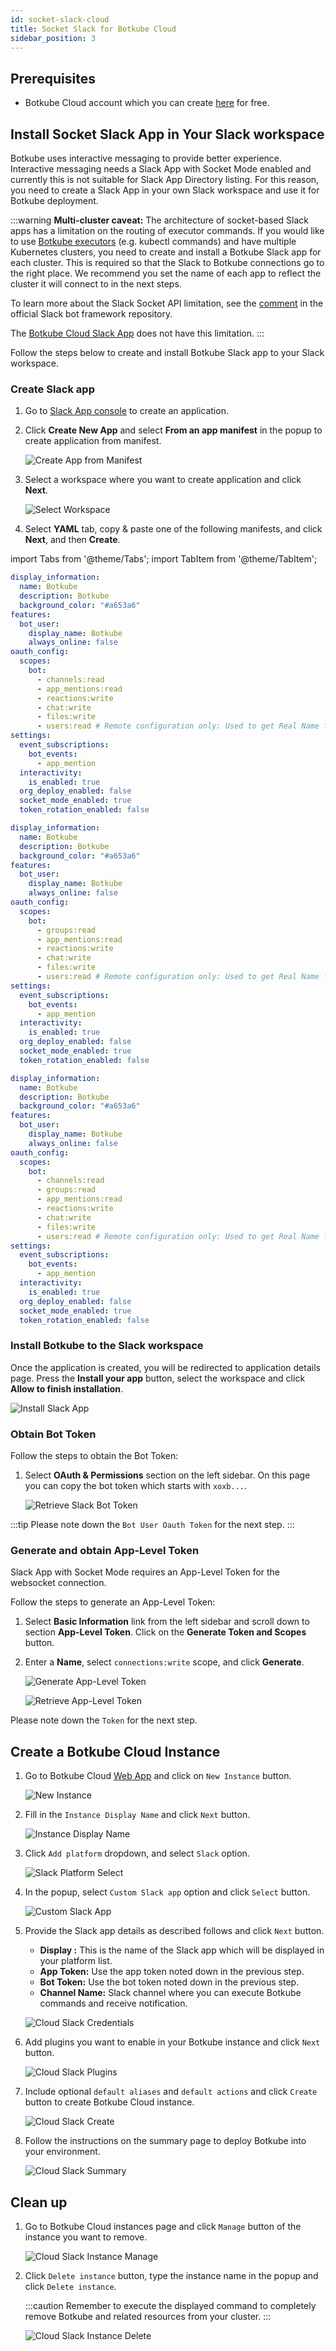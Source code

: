 ```yaml
---
id: socket-slack-cloud
title: Socket Slack for Botkube Cloud
sidebar_position: 3
---
```


## Prerequisites

- Botkube Cloud account which you can create [here](https://app.botkube.io) for free.

## Install Socket Slack App in Your Slack workspace

Botkube uses interactive messaging to provide better experience. Interactive messaging needs a Slack App with Socket Mode enabled and currently this is not suitable for Slack App Directory listing. For this reason, you need to create a Slack App in your own Slack workspace and use it for Botkube deployment.

:::warning
**Multi-cluster caveat:** The architecture of socket-based Slack apps has a limitation on the routing of executor commands. If you would like to use [Botkube executors](../../../configuration/executor/index.md) (e.g. kubectl commands) and have multiple Kubernetes clusters, you need to create and install a Botkube Slack app for each cluster. This is required so that the Slack to Botkube connections go to the right place. We recommend you set the name of each app to reflect the cluster it will connect to in the next steps.

To learn more about the Slack Socket API limitation, see the [comment](https://github.com/slackapi/bolt-js/issues/1263#issuecomment-1006372826) in the official Slack bot framework repository.

The [Botkube Cloud Slack App](#botkube-cloud-slack-app) does not have this limitation.
:::

Follow the steps below to create and install Botkube Slack app to your Slack workspace.

### Create Slack app

1. Go to [Slack App console](https://api.slack.com/apps) to create an application.
1. Click **Create New App** and select **From an app manifest** in the popup to create application from manifest.

   ![Create App from Manifest](../assets/slack_add_app.png "Slack add app")

1. Select a workspace where you want to create application and click **Next**.

   ![Select Workspace](../assets/slack_select_workspace.png "Slack select workspace")

1. Select **YAML** tab, copy & paste one of the following manifests, and click **Next**, and then **Create**.

import Tabs from '@theme/Tabs';
import TabItem from '@theme/TabItem';

<div className="tab-container-nested">
<Tabs>
  <TabItem value="public" label="Public channels only" default>

```yaml
display_information:
  name: Botkube
  description: Botkube
  background_color: "#a653a6"
features:
  bot_user:
    display_name: Botkube
    always_online: false
oauth_config:
  scopes:
    bot:
      - channels:read
      - app_mentions:read
      - reactions:write
      - chat:write
      - files:write
      - users:read # Remote configuration only: Used to get Real Name for audit reporting
settings:
  event_subscriptions:
    bot_events:
      - app_mention
  interactivity:
    is_enabled: true
  org_deploy_enabled: false
  socket_mode_enabled: true
  token_rotation_enabled: false
```

  </TabItem>
  <TabItem value="priv" label="Private channels only">

```yaml
display_information:
  name: Botkube
  description: Botkube
  background_color: "#a653a6"
features:
  bot_user:
    display_name: Botkube
    always_online: false
oauth_config:
  scopes:
    bot:
      - groups:read
      - app_mentions:read
      - reactions:write
      - chat:write
      - files:write
      - users:read # Remote configuration only: Used to get Real Name for audit reporting
settings:
  event_subscriptions:
    bot_events:
      - app_mention
  interactivity:
    is_enabled: true
  org_deploy_enabled: false
  socket_mode_enabled: true
  token_rotation_enabled: false
```

  </TabItem>
  <TabItem value="public-priv" label="Public and private channels">

```yaml
display_information:
  name: Botkube
  description: Botkube
  background_color: "#a653a6"
features:
  bot_user:
    display_name: Botkube
    always_online: false
oauth_config:
  scopes:
    bot:
      - channels:read
      - groups:read
      - app_mentions:read
      - reactions:write
      - chat:write
      - files:write
      - users:read # Remote configuration only: Used to get Real Name for audit reporting
settings:
  event_subscriptions:
    bot_events:
      - app_mention
  interactivity:
    is_enabled: true
  org_deploy_enabled: false
  socket_mode_enabled: true
  token_rotation_enabled: false
```

  </TabItem>
</Tabs>
</div>

### Install Botkube to the Slack workspace

Once the application is created, you will be redirected to application details page. Press the **Install your app** button, select the workspace and click **Allow to finish installation**.

![Install Slack App](../assets/slack_install_app.png "Slack install app")

### Obtain Bot Token

Follow the steps to obtain the Bot Token:

1. Select **OAuth & Permissions** section on the left sidebar. On this page you can copy the bot token which starts with `xoxb...`.

   ![Retrieve Slack Bot Token](../assets/slack_retrieve_bot_token.png "Slack Bot Token")

:::tip
Please note down the `Bot User Oauth Token` for the next step.
:::

### Generate and obtain App-Level Token

Slack App with Socket Mode requires an App-Level Token for the websocket connection.

Follow the steps to generate an App-Level Token:

1. Select **Basic Information** link from the left sidebar and scroll down to section **App-Level Token**. Click on the **Generate Token and Scopes** button.
1. Enter a **Name**, select `connections:write` scope, and click **Generate**.

   ![Generate App-Level Token](../assets/slack_generate_app_token.png "Slack App Token")

   ![Retrieve App-Level Token](../assets/slack_retrieve_app_token.png "Slack Retrieve App Token")

Please note down the `Token` for the next step.

## Create a Botkube Cloud Instance

1. Go to Botkube Cloud [Web App](https://app.botkube.io/) and click on `New Instance` button.

   ![New Instance](../assets/cloud_slack_new_instance.png "Create new instance")

2. Fill in the `Instance Display Name` and click `Next` button.

   ![Instance Display Name](../assets/cloud_slack_instance_display_name.png "Instance display name")

3. Click `Add platform` dropdown, and select `Slack` option.

   ![Slack Platform Select](../assets/cloud_slack_select_slack.png "Select slack platform")

4. In the popup, select `Custom Slack app` option and click `Select` button.

   ![Custom Slack App](../assets/cloud_slack_custom_slack_app_select.png "Custom slack app")

5. Provide the Slack app details as described follows and click `Next` button.

   - **Display :** This is the name of the Slack app which will be displayed in your platform list.
   - **App Token:** Use the app token noted down in the previous step.
   - **Bot Token:** Use the bot token noted down in the previous step.
   - **Channel Name:** Slack channel where you can execute Botkube commands and receive notification.

   ![Cloud Slack Credentials](../assets/cloud_slack_credentials.png "Cloud Slack credentials")

6. Add plugins you want to enable in your Botkube instance and click `Next` button.

   ![Cloud Slack Plugins](../assets/cloud_slack_add_plugins.png "Cloud Slack plugins")

7. Include optional `default aliases` and `default actions` and click `Create` button to create Botkube Cloud instance.

   ![Cloud Slack Create](../assets/cloud_slack_create.png "Cloud Slack create")

8. Follow the instructions on the summary page to deploy Botkube into your environment.

   ![Cloud Slack Summary](../assets/cloud_slack_summary.png "Cloud Slack summary")

## Clean up

1. Go to Botkube Cloud instances page and click `Manage` button of the instance you want to remove.

   ![Cloud Slack Instance Manage](../assets/cloud_slack_instance_list_manage.png "Cloud Slack instances manage")

2. Click `Delete instance` button, type the instance name in the popup and click `Delete instance`.

   :::caution
   Remember to execute the displayed command to completely remove Botkube and related resources from your cluster.
   :::

   ![Cloud Slack Instance Delete](../assets/cloud_slack_instance_delete.png "Cloud Slack instances delete")
